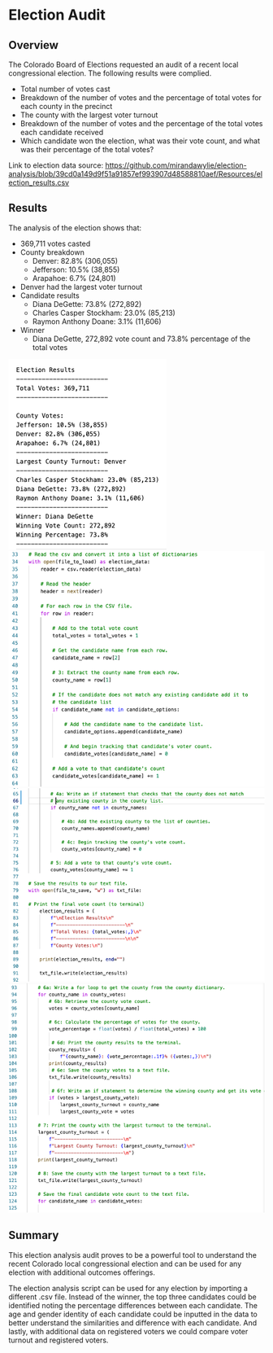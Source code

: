 # Election Audit

## Overview
The Colorado Board of Elections requested an audit of a recent local congressional election. The following results were complied.

* Total number of votes cast
* Breakdown of the number of votes and the percentage of total votes for each county in the precinct
* The county with the largest voter turnout
* Breakdown of the number of votes and the percentage of the total votes each candidate received
* Which candidate won the election, what was their vote count, and what was their percentage of the total votes?

Link to election data source: https://github.com/mirandawylie/election-analysis/blob/39cd0a149d9f51a91857ef993907d48588810aef/Resources/election_results.csv

## Results
The analysis of the election shows that:

* 369,711 votes casted
* County breakdown
	- Denver: 82.8% (306,055)
	- Jefferson: 10.5% (38,855)
	- Arapahoe: 6.7% (24,801)
* Denver had the largest voter turnout
* Candidate results
	- Diana DeGette: 73.8% (272,892)
	- Charles Casper Stockham: 23.0% (85,213)
	- Raymon Anthony Doane: 3.1% (11,606)
* Winner
	- Diana DeGette, 272,892 vote count and 73.8% percentage of the total votes

![Election_Results.png](images/Election_Results.png)
![Election_Results_Code_1.png](images/Election_Results_Code_1.png)
![Election_Results_Code_2.png](images/Election_Results_Code_2.png)
![Election_Results_Code_3.png](images/Election_Results_Code_3.png)

## Summary
This election analysis audit proves to be a powerful tool to understand the recent Colorado local congressional election and can be used for any election with additional outcomes offerings.

The election analysis script can be used for any election by importing a different .csv file. Instead of the winner, the top three candidates could be identified noting the percentage differences between each candidate. The age and gender identity of each candidate could be inputted in the data to better understand the similarities and difference with each candidate. And lastly, with additional data on registered voters we could compare voter turnout and registered voters. 
